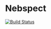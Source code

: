 # Nebspect
[![Build Status](https://travis-ci.com/garytate/Nebspect.svg?branch=master)](https://travis-ci.com/garytate/Nebspect)
